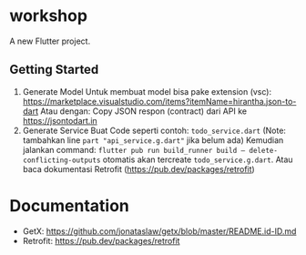 # workshop

A new Flutter project.

## Getting Started

1. Generate Model
   Untuk membuat model bisa pake extension (vsc): https://marketplace.visualstudio.com/items?itemName=hirantha.json-to-dart
   Atau dengan:
    Copy JSON respon (contract) dari API ke https://jsontodart.in
2. Generate Service
   Buat Code seperti contoh: `todo_service.dart` (Note: tambahkan line `part "api_service.g.dart"` jika belum ada)
   Kemudian jalankan command:
     `flutter pub run build_runner build — delete-conflicting-outputs`
   otomatis akan tercreate `todo_service.g.dart`.
   Atau baca dokumentasi Retrofit (https://pub.dev/packages/retrofit)
   
# Documentation
- GetX: https://github.com/jonataslaw/getx/blob/master/README.id-ID.md
- Retrofit: https://pub.dev/packages/retrofit
